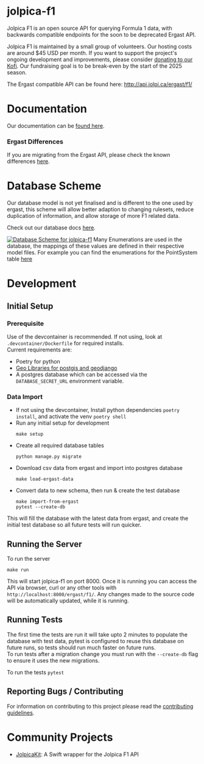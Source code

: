 # jolpica-f1
Jolpica F1 is an open source API for querying Formula 1 data, with backwards compatible endpoints for the soon to be deprecated Ergast API.

Jolpica F1 is maintained by a small group of volunteers. Our hosting costs are around $45 USD per month. If you want to support the project's ongoing development and improvements, please consider [donating to our Kofi]([url](https://ko-fi.com/jolpicaf1)). Our fundraising goal is to be break-even by the start of the 2025 season.

The Ergast compatible API can be found here: http://api.jolpi.ca/ergast/f1/

# Documentation
Our documentation can be [found here](/docs/README.md).

### Ergast Differences
If you are migrating from the Ergast API, please check the known differences [here](/docs/ergast_differences.md).

# Database Scheme
Our database model is not yet finalised and is different to the one used by ergast, this scheme will allow better adaption to changing rulesets, reduce duplication of information, and allow storage of more F1 related data.

Check out our database docs [here](https://dbdocs.io/jolpica/jolpica-f1?view=relationships). 

[![Database Scheme for jolpica-f1](docs/database.svg)](https://dbdocs.io/jolpica/jolpica-f1?view=relationships)
Many Enumerations are used in the database, the mappings of these values are defined in their respective model files. For example you can find the enumerations for the PointSystem table [here](jolpica/formula_one/models/point_scheme.py)

# Development
## Initial Setup
### Prerequisite
Use of the devcontainer is recommended. If not using, look at `.devcontainer/Dockerfile` for required installs.<br>
Current requirements are:
- Poetry for python
- [Geo Libraries for postgis and geodjango](https://docs.djangoproject.com/en/4.2/ref/contrib/gis/install/geolibs/#geosbuild)
- A postgres database which can be accessed via the `DATABASE_SECRET_URL` environment variable.

### Data Import
- If not using the devcontainer, Install python dependencies `poetry install`, and activate the venv `poetry shell`
- Run any initial setup for development
  ```
  make setup
  ```
- Create all required database tables
  ```
  python manage.py migrate
  ```
- Download csv data from ergast and import into postgres database
  ```
  make load-ergast-data
  ```
- Convert data to new schema, then run & create the test database
  ```
  make import-from-ergast
  pytest --create-db
  ```
This will fill the database with the latest data from ergast, and create the initial test database so all future tests will run quicker.

## Running the Server

To run the server

```make run```

This will start jolpica-f1 on port 8000. Once it is running you can access the API via browser, curl or any other tools with `http://localhost:8000/ergast/f1/`. Any changes made to the source code will be automatically updated, while it is running.

## Running Tests
The first time the tests are run it will take upto 2 minutes to populate the database with test data, pytest is configured to reuse this database on future runs, so tests should run much faster on future runs.<br>
To run tests after a migration change you must run with the `--create-db` flag to ensure it uses the new migrations.<br>

To run the tests
```pytest```

## Reporting Bugs / Contributing

For information on contributing to this project please read the [contributing guidelines](CONTRIBUTING.md).

# Community Projects

- [JolpicaKit](https://github.com/fantasia-y/JolpicaKit): A Swift wrapper for the Jolpica F1 API
